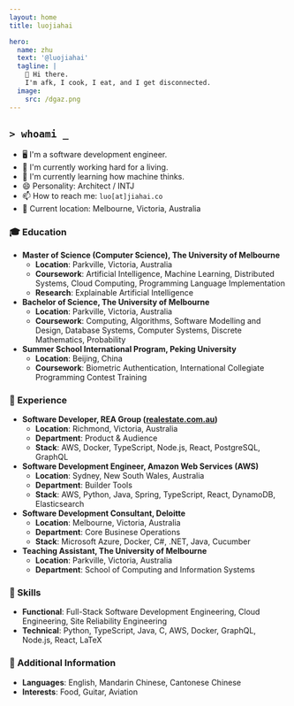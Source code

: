 ```yaml
---
layout: home
title: luojiahai

hero:
  name: zhu
  text: '@luojiahai'
  tagline: |
    👋 Hi there. 
    I'm afk, I cook, I eat, and I get disconnected.
  image:
    src: /dgaz.png
---
```


## `> whoami _`

- 🖥️ I'm a software development engineer.
- 🔭 I'm currently working hard for a living.
- 🌱 I'm currently learning how machine thinks.
- 😄 Personality: Architect / INTJ
- 📫 How to reach me: `luo[at]jiahai.co`
- 📍 Current location: Melbourne, Victoria, Australia

### 🎓 Education

- **Master of Science (Computer Science), The University of Melbourne**
  - **Location**: Parkville, Victoria, Australia
  - **Coursework**: Artificial Intelligence, Machine Learning, Distributed Systems, Cloud Computing, Programming Language Implementation
  - **Research**: Explainable Artificial Intelligence
- **Bachelor of Science, The University of Melbourne**
  - **Location**: Parkville, Victoria, Australia
  - **Coursework**: Computing, Algorithms, Software Modelling and Design, Database Systems, Computer Systems, Discrete Mathematics, Probability
- **Summer School International Program, Peking University**
  - **Location**: Beijing, China
  - **Coursework**: Biometric Authentication, International Collegiate Programming Contest Training

### 🏢 Experience

- **Software Developer, REA Group ([realestate.com.au](https://realestate.com.au/))**
  - **Location**: Richmond, Victoria, Australia
  - **Department**: Product & Audience
  - **Stack**: AWS, Docker, TypeScript, Node.js, React, PostgreSQL, GraphQL
- **Software Development Engineer, Amazon Web Services (AWS)**
  - **Location**: Sydney, New South Wales, Australia
  - **Department**: Builder Tools
  - **Stack**: AWS, Python, Java, Spring, TypeScript, React, DynamoDB, Elasticsearch
- **Software Development Consultant, Deloitte**
  - **Location**: Melbourne, Victoria, Australia
  - **Department**: Core Businese Operations
  - **Stack**: Microsoft Azure, Docker, C#, .NET, Java, Cucumber
- **Teaching Assistant, The University of Melbourne**
  - **Location**: Parkville, Victoria, Australia
  - **Department**: School of Computing and Information Systems

### 🚀 Skills

- **Functional**: Full-Stack Software Development Engineering, Cloud Engineering, Site Reliability Engineering
- **Technical**: Python, TypeScript, Java, C, AWS, Docker, GraphQL, Node.js, React, LaTeX

### 🥔 Additional Information

- **Languages**: English, Mandarin Chinese, Cantonese Chinese
- **Interests**: Food, Guitar, Aviation
